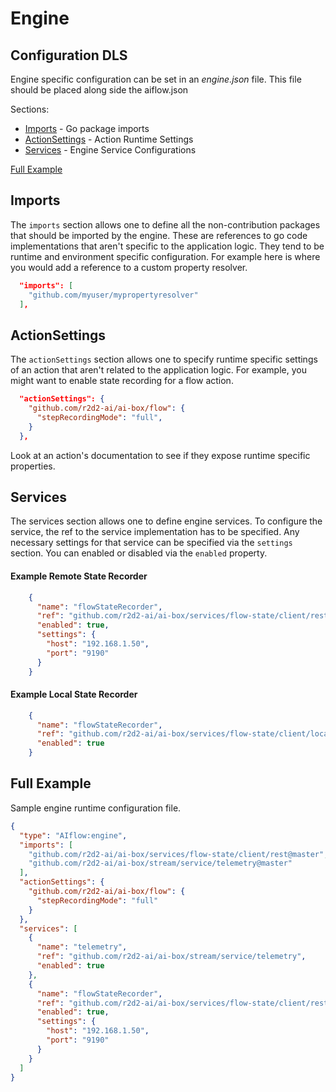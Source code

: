 # Engine


## Configuration DLS

Engine specific configuration can be set in an *engine.json* file.  This file should be placed 
along side the aiflow.json

Sections:

* [Imports](#imports "Goto Imports") - Go package imports
* [ActionSettings](#actionsettings "Goto Action Settings") - Action Runtime Settings
* [Services](#services "Goto Services") - Engine Service Configurations
    
[Full Example](#full-example "Full Example") 

## Imports
The `imports` section allows one to define all the non-contribution packages that should be imported by the engine. 
These are references to go code implementations that aren't specific to the application logic.  They tend to be 
runtime and environment specific configuration.  For example here is where you would add a reference to a custom
property resolver.  

```json
  "imports": [
    "github.com/myuser/mypropertyresolver"
  ],
```

## ActionSettings
The `actionSettings` section allows one to specify runtime specific settings of an action that aren't related to 
the application logic.  For example, you might want to enable state recording for a flow action.

```json
  "actionSettings": {
    "github.com/r2d2-ai/ai-box/flow": {
      "stepRecordingMode": "full",
    }
  },
```

Look at an action's documentation to see if they expose runtime specific properties.

## Services
The services section allows one to define engine services.  To configure the service, the
ref to the service implementation has to be specified.  Any necessary settings for that service
can be specified via the `settings` section.  You can enabled or disabled via the `enabled`
property.


#### Example Remote State Recorder
```json
    {
      "name": "flowStateRecorder",
      "ref": "github.com/r2d2-ai/ai-box/services/flow-state/client/rest",
      "enabled": true,
      "settings": {
        "host": "192.168.1.50",
        "port": "9190"
      }
    }
```
#### Example Local State Recorder
```json
    {
      "name": "flowStateRecorder",
      "ref": "github.com/r2d2-ai/ai-box/services/flow-state/client/local",
      "enabled": true
    }
```

## Full Example
Sample engine runtime configuration file. 

```json
{
  "type": "AIflow:engine",
  "imports": [
    "github.com/r2d2-ai/ai-box/services/flow-state/client/rest@master",
    "github.com/r2d2-ai/ai-box/stream/service/telemetry@master"
  ],
  "actionSettings": {
    "github.com/r2d2-ai/ai-box/flow": {
      "stepRecordingMode": "full"
    }
  },
  "services": [
    {
      "name": "telemetry",
      "ref": "github.com/r2d2-ai/ai-box/stream/service/telemetry",
      "enabled": true
    },
    {
      "name": "flowStateRecorder",
      "ref": "github.com/r2d2-ai/ai-box/services/flow-state/client/rest",
      "enabled": true,
      "settings": {
        "host": "192.168.1.50",
        "port": "9190"
      }
    }
  ]
}
```
